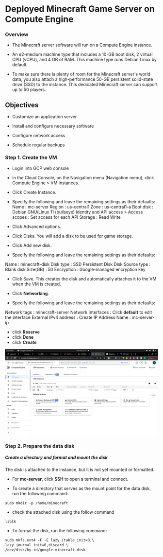 
# Deployed Minecraft Game Server on Compute Engine

### Overview
- The Minecraft server software will run on a Compute Engine instance.

-  An e2-medium machine type that includes a 10-GB boot disk, 2 virtual CPU (vCPU), and 4 GB of RAM. This machine type runs Debian Linux by default.

- To make sure there is plenty of room for the Minecraft server's world data, you also attach a high-performance 50-GB persistent solid-state drive (SSD) to the instance. This dedicated Minecraft server can support up to 50 players.

## Objectives

- Customize an application server

- Install and configure necessary software

- Configure network access

- Schedule regular backups

### Step 1. Create the VM
- Login into GCP web console
- In the Cloud Console, on the Navigation menu (Navigation menu), click Compute Engine > VM instances.
- Click Create Instance.
- Specify the following and leave the remaining settings as their defaults:
Name : mc-server
Region : us-central1
Zone : us-central1-a
Boot disk : Debian GNU/Linux 11 (bullseye)
Identity and API access > Access scopes	: Set access for each API
Storage : Read Write

- Click Advanced options.
- Click Disks. You will add a disk to be used for game storage.
- Click Add new disk.
- Specify the following and leave the remaining settings as their defaults:

Name : minecraft-disk
Disk type : SSD Persistent Disk
Disk Source type : Blank disk
Size(GB) : 50
Encryption : Google-managed encryption key

- Click Save. This creates the disk and automatically attaches it to the VM when the VM is created.

- Click **Networking**.

- Specify the following and leave the remaining settings as their defaults:

Network tags : minecraft-server
Network Interfaces : Click **default** to edit the interface
External IPv4 address	: Create IP Address
Name : mc-server-ip

- click **Reserve**
- click **Done**
- click **Create**

![alt text](img1.png "Title")



### Step 2. Prepare the data disk

##### Create a directory and format and mount the disk

The disk is attached to the instance, but it is not yet mounted or formatted.


- For **mc-server**, click **SSH** to open a terminal and connect.

- To create a directory that serves as the mount point for the data disk, run the following command:
```
sudo mkdir -p /home/minecraft
```
- check the attached disk using the follow command
```
lsblk
```

- To format the disk, run the following command:
```
sudo mkfs.ext4 -F -E lazy_itable_init=0,\
lazy_journal_init=0,discard \
/dev/disk/by-id/google-minecraft-disk
```

